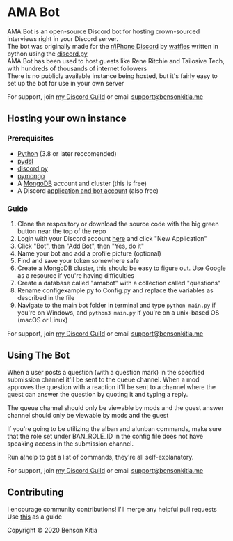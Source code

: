 # AMA Bot

AMA Bot is an open-source Discord bot for hosting crown-sourced interviews right in your Discord server.  
The bot was originally made for the [r/iPhone Discord](https://iphonediscord.info) by [waffles](https://bensonkitia.me) written in python using the [discord.py](https://github.com/Rapptz/discord.py)  
AMA Bot has been used to host guests like Rene Ritchie and Tailosive Tech, with hundreds of thousands of internet followers  
There is no publicly available instance being hosted, but it's fairly easy to set up the bot for use in your own server

For support, join [my Discord Guild](https://discord.com/invite/zrBqN2v) or email support@bensonkitia.me

## Hosting your own instance

### Prerequisites

- [Python](https://www.python.org/downloads/) (3.8 or later reccomended)
- [pydsl](https://pypi.org/project/pydsl/)
- [discord.py](https://github.com/)
- [pymongo](https://pypi.org/project/pymongo/)
- A [MongoDB](https://www.mongodb.com/) account and cluster (this is free)
- A Discord [application and bot account](https://discord.com/developers/applications/me) (also free)

### Guide

1. Clone the respository or download the source code with the big green button near the top of the repo
2. Login with your Discord account [here](https://discord.com/developers/applications) and click "New Application"
3. Click "Bot", then "Add Bot", then "Yes, do it"
4. Name your bot and add a profile picture (optional)
5. Find and save your token somewhere safe
6. Create a MongoDB cluster, this should be easy to figure out. Use Google as a resource if you're having difficulties
7. Create a database called "amabot" with a collection called "questions"
8. Rename configexample.py to Config.py and replace the variables as described in the file
9. Navigate to the main bot folder in terminal and type `python main.py` if you're on Windows, and `python3 main.py` if you're on a unix-based OS (macOS or Linux)

For support, join [my Discord Guild](https://discord.com/invite/zrBqN2v) or email support@bensonkitia.me

## Using The Bot

When a user posts a question (with a question mark) in the specified submission channel it'll be sent to the queue channel. When a mod approves the question with a reaction it'll be sent to a channel where the guest can answer the question by quoting it and typing a reply.

The queue channel should only be viewable by mods and the guest answer channel should only be viewable by mods and the guest

If you're going to be utilizing the a!ban and a!unban commands, make sure that the role set under BAN_ROLE_ID in the config file does not have speaking access in the submission channel.

Run a!help to get a list of commands, they're all self-explanatory.

For support, join [my Discord Guild](https://discord.com/invite/zrBqN2v) or email support@bensonkitia.me

## Contributing

I encourage community contributions! I'll merge any helpful pull requests
Use [this](http://www.contribution-guide.org/) as a guide

Copyright © 2020 Benson Kitia
